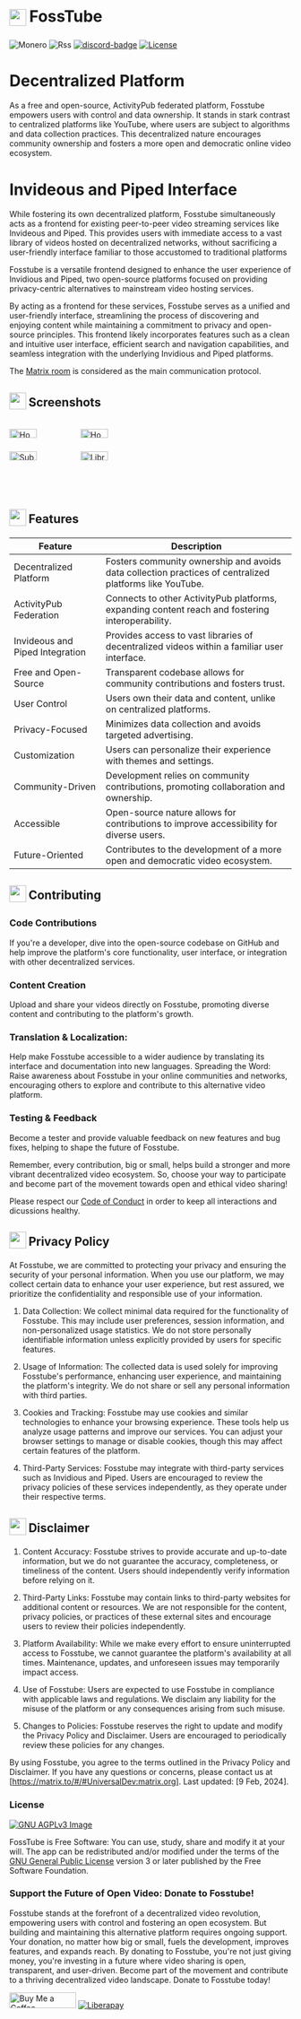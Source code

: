 <h1 align="left">
<sub>
<img  src="https://fosstube.web.app/info.svg"
      height="30"
      width="30">
</sub>
FossTube
</h1>

![Monero](https://img.shields.io/badge/monero-FF6600?style=for-the-badge&logo=monero&logoColor=white)
![Rss](https://img.shields.io/badge/rss-F88900?style=for-the-badge&logo=rss&logoColor=white)
[![discord-badge]][discord]
[![License](https://img.shields.io/github/license/universal-org/fosstube?style=flat)](#license)

# Decentralized Platform
As a free and open-source, ActivityPub federated platform, Fosstube empowers users with control and data ownership. It stands in stark contrast to centralized platforms like YouTube, where users are subject to algorithms and data collection practices. This decentralized nature encourages community ownership and fosters a more open and democratic online video ecosystem.

# Invideous and Piped Interface
While fostering its own decentralized platform, Fosstube simultaneously acts as a frontend for existing peer-to-peer video streaming services like Invideous and Piped. This provides users with immediate access to a vast library of videos hosted on decentralized networks, without sacrificing a user-friendly interface familiar to those accustomed to traditional platforms

Fosstube is a versatile frontend designed to enhance the user experience of Invidious and Piped, two open-source platforms focused on providing privacy-centric alternatives to mainstream video hosting services.

By acting as a frontend for these services, Fosstube serves as a unified and user-friendly interface, streamlining the process of discovering and enjoying content while maintaining a commitment to privacy and open-source principles. This frontend likely incorporates features such as a clean and intuitive user interface, efficient search and navigation capabilities, and seamless integration with the underlying Invidious and Piped platforms.


The [Matrix room](https://matrix.to/#/#UniversalDev:matrix.org) is considered as the main communication protocol.

<h2 align="left">
<sub>
<img  src="https://fosstube.web.app/screenshots.svg"
      height="30"
      width="30">
</sub>
Screenshots
</h2>

<div style="width:100%; display:flex; justify-content:space-between;">

[<img src="https://fosstube.web.app/ss1.png" width=40% alt="Home">](https://fosstube.web.app/ss1.png)
[<img src="https://fosstube.web.app/ss2.png" width=40% alt="Home">](https://fosstube.web.app/ss2.png)
[<img src="https://fosstube.web.app/dss1.png" width=40% alt="Subscriptions">](https://web.app/dss1.png)
[<img src="https://fosstube.web.app/dss2.png" width=40% alt="Library">](https://fosstube.web.app/dss2.png)

</div>

<h2 align="left">
<sub>
<img  src="https://fosstube.web.app/star.svg"
      height="30"
      width="30">
</sub>
Features
</h2>





| Feature           |    Description |
| ----------------- | --- |
| Decentralized Platform |	Fosters community ownership and avoids data collection practices of centralized platforms like YouTube. |
| ActivityPub Federation |	Connects to other ActivityPub platforms, expanding content reach and fostering interoperability. |
| Invideous and Piped Integration |	Provides access to vast libraries of decentralized videos within a familiar user interface. |
| Free and Open-Source | Transparent codebase allows for community contributions and fosters trust. |
| User Control |	Users own their data and content, unlike on centralized platforms. |
| Privacy-Focused |	Minimizes data collection and avoids targeted advertising. |
| Customization |	Users can personalize their experience with themes and settings. |
| Community-Driven |	Development relies on community contributions, promoting collaboration and ownership. |
| Accessible |	Open-source nature allows for contributions to improve accessibility for diverse users. |
| Future-Oriented |	Contributes to the development of a more open and democratic video ecosystem. |



<h2 align="left">
<sub>
<img  src="https://fosstube.web.app/contributing.svg"
      height="30"
      width="30">
</sub>
Contributing
</h2>

### Code Contributions
If you're a developer, dive into the open-source codebase on GitHub and help improve the platform's core functionality, user interface, or integration with other decentralized services.

### Content Creation
Upload and share your videos directly on Fosstube, promoting diverse content and contributing to the platform's growth.

### Translation & Localization: 
Help make Fosstube accessible to a wider audience by translating its interface and documentation into new languages.
Spreading the Word: Raise awareness about Fosstube in your online communities and networks, encouraging others to explore and contribute to this alternative video platform.

### Testing & Feedback
Become a tester and provide valuable feedback on new features and bug fixes, helping to shape the future of Fosstube.

Remember, every contribution, big or small, helps build a stronger and more vibrant decentralized video ecosystem. So, choose your way to participate and become part of the movement towards open and ethical video sharing!


Please respect our [Code of Conduct](https://github.com/fosstube/fosstube/blob/master/CODE_OF_CONDUCT.md) in order to keep all interactions and dicussions healthy.

<h2 align="left">
<sub>
<img  src="https://fosstube.web.app/lock.svg"
      height="30"
      width="30">
</sub>
Privacy Policy 
</h2>

At Fosstube, we are committed to protecting your privacy and ensuring the security of your personal information. When you use our platform, we may collect certain data to enhance your user experience, but rest assured, we prioritize the confidentiality and responsible use of your information.

1. Data Collection:
We collect minimal data required for the functionality of Fosstube. This may include user preferences, session information, and non-personalized usage statistics. We do not store personally identifiable information unless explicitly provided by users for specific features.

2. Usage of Information:
The collected data is used solely for improving Fosstube's performance, enhancing user experience, and maintaining the platform's integrity. We do not share or sell any personal information with third parties.

3. Cookies and Tracking:
Fosstube may use cookies and similar technologies to enhance your browsing experience. These tools help us analyze usage patterns and improve our services. You can adjust your browser settings to manage or disable cookies, though this may affect certain features of the platform.

4. Third-Party Services:
Fosstube may integrate with third-party services such as Invidious and Piped. Users are encouraged to review the privacy policies of these services independently, as they operate under their respective terms.

<h2 align="left">
<sub>
<img  src="https://files.mastodon.social/media_attachments/files/111/898/712/075/657/497/original/33ddc34458b38146.png"
      height="30"
      width="30">
</sub>
Disclaimer
</h2>

1. Content Accuracy:
Fosstube strives to provide accurate and up-to-date information, but we do not guarantee the accuracy, completeness, or timeliness of the content. Users should independently verify information before relying on it.

2. Third-Party Links:
Fosstube may contain links to third-party websites for additional content or resources. We are not responsible for the content, privacy policies, or practices of these external sites and encourage users to review their policies independently.

3. Platform Availability:
While we make every effort to ensure uninterrupted access to Fosstube, we cannot guarantee the platform's availability at all times. Maintenance, updates, and unforeseen issues may temporarily impact access.

4. Use of Fosstube:
Users are expected to use Fosstube in compliance with applicable laws and regulations. We disclaim any liability for the misuse of the platform or any consequences arising from such misuse.

5. Changes to Policies:
Fosstube reserves the right to update and modify the Privacy Policy and Disclaimer. Users are encouraged to periodically review these policies for any changes.

By using Fosstube, you agree to the terms outlined in the Privacy Policy and Disclaimer. If you have any questions or concerns, please contact us at [https://matrix.to/#/#UniversalDev:matrix.org]. Last updated: [9 Feb, 2024].

### License
[![GNU AGPLv3 Image](https://www.gnu.org/graphics/agplv3-155x51.png)](https://www.gnu.org/licenses/agpl-3.0.html)

FossTube is Free Software: You can use, study, share and modify it at your will. The app can be redistributed and/or modified under the terms of the
[GNU General Public License](https://www.gnu.org/licenses/agpl-3.0.html) version 3 or later published by the Free Software Foundation.


### Support the Future of Open Video: Donate to Fosstube!
Fosstube stands at the forefront of a decentralized video revolution, empowering users with control and fostering an open ecosystem. But building and maintaining this alternative platform requires ongoing support. Your donation, no matter how big or small, fuels the development, improves features, and expands reach. By donating to Fosstube, you're not just giving money, you're investing in a future where video sharing is open, transparent, and user-driven. Become part of the movement and contribute to a thriving decentralized video landscape. Donate to Fosstube today!

<a href="https://www.buymeacoffee.com/kamlendras" target="_blank"><img src="https://cdn.buymeacoffee.com/buttons/default-orange.png" alt="Buy Me a Coffee" height="28" width="119"></a>
<a href="https://liberapay.com/kamlendras" target="_blank"><img src="https://img.shields.io/badge/liberapay-donate-yellow.svg?style=for-the-badge" alt="Liberapay"></a>
</div>

[discord]: https://discord.gg/QAjfh2gZE4
[discord-badge]: https://img.shields.io/discord/742612686679965696?color=%235865F2&label=%20&logo=discord&logoColor=white&style=flat-square
